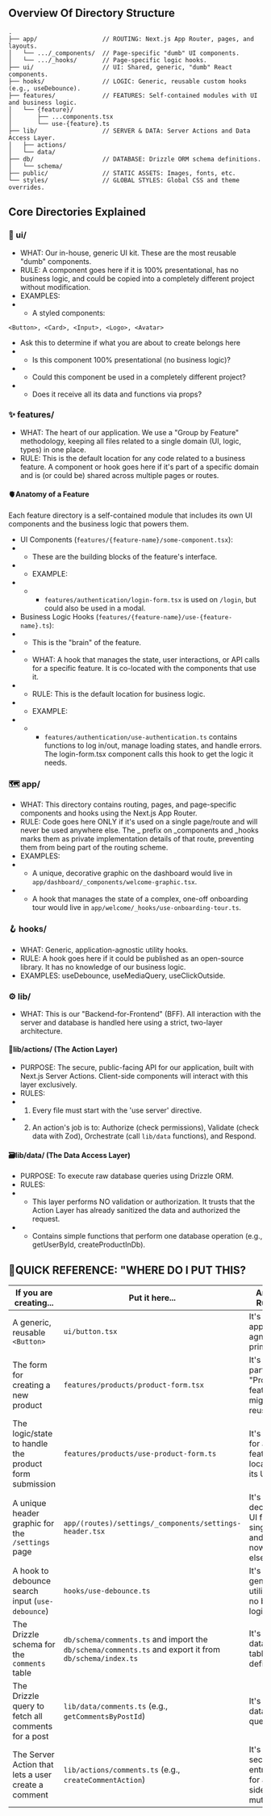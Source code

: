 ## Overview Of Directory Structure

```plaintext
.
├── app/                  // ROUTING: Next.js App Router, pages, and layouts.
│   └── .../_components/  // Page-specific "dumb" UI components.
│   └── .../_hooks/       // Page-specific logic hooks.
├── ui/                   // UI: Shared, generic, "dumb" React components.
├── hooks/                // LOGIC: Generic, reusable custom hooks (e.g., useDebounce).
├── features/             // FEATURES: Self-contained modules with UI and business logic.
│   └── {feature}/
│       ├── ...components.tsx
│       └── use-{feature}.ts
├── lib/                  // SERVER & DATA: Server Actions and Data Access Layer.
│   ├── actions/
│   └── data/
├── db/                   // DATABASE: Drizzle ORM schema definitions.
│   └── schema/
├── public/               // STATIC ASSETS: Images, fonts, etc.
└── styles/               // GLOBAL STYLES: Global CSS and theme overrides.
```

## Core Directories Explained

### 🎨 ui/

- WHAT: Our in-house, generic UI kit. These are the most reusable "dumb" components.
- RULE: A component goes here if it is 100% presentational, has no business logic, and could be copied into a completely different project without modification.
- EXAMPLES:
- - A styled components:

```
<Button>, <Card>, <Input>, <Logo>, <Avatar>
```

- Ask this to determine if what you are about to create belongs here
- - Is this component 100% presentational (no business logic)?
- - Could this component be used in a completely different project?
- - Does it receive all its data and functions via props?

### ✨ features/

- WHAT: The heart of our application. We use a "Group by Feature" methodology, keeping all files related to a single domain (UI, logic, types) in one place.
- RULE: This is the default location for any code related to a business feature. A component or hook goes here if it's part of a specific domain and is (or could be) shared across multiple pages or routes.

#### 🫀Anatomy of a Feature

Each feature directory is a self-contained module that includes its own UI components and the business logic that powers them.

- UI Components (`features/{feature-name}/some-component.tsx`):
- - These are the building blocks of the feature's interface.
- - EXAMPLE:
- - - `features/authentication/login-form.tsx` is used on `/login`, but could also be used in a modal.
- Business Logic Hooks (`features/{feature-name}/use-{feature-name}.ts`):
- - This is the "brain" of the feature.
- - WHAT: A hook that manages the state, user interactions, or API calls for a specific feature. It is co-located with the components that use it.
- - RULE: This is the default location for business logic.
- - EXAMPLE:
- - - `features/authentication/use-authentication.ts` contains functions to log in/out, manage loading states, and handle errors. The login-form.tsx component calls this hook to get the logic it needs.

### 🗺️ app/

- WHAT: This directory contains routing, pages, and page-specific components and hooks using the Next.js App Router.
- RULE: Code goes here ONLY if it's used on a single page/route and will never be used anywhere else. The \_ prefix on \_components and \_hooks marks them as private implementation details of that route, preventing them from being part of the routing scheme.
- EXAMPLES:
- - A unique, decorative graphic on the dashboard would live in `app/dashboard/_components/welcome-graphic.tsx`.
- - A hook that manages the state of a complex, one-off onboarding tour would live in `app/welcome/_hooks/use-onboarding-tour.ts`.

### 🪝 hooks/

- WHAT: Generic, application-agnostic utility hooks.
- RULE: A hook goes here if it could be published as an open-source library. It has no knowledge of our business logic.
- EXAMPLES: useDebounce, useMediaQuery, useClickOutside.

### ⚙️ lib/

- WHAT: This is our "Backend-for-Frontend" (BFF). All interaction with the server and database is handled here using a strict, two-layer architecture.

#### 🥊lib/actions/ (The Action Layer)

- PURPOSE: The secure, public-facing API for our application, built with Next.js Server Actions. Client-side components will interact with this layer exclusively.
- RULES:
- 1. Every file must start with the 'use server' directive.
- 2. An action's job is to: Authorize (check permissions), Validate (check data with Zod), Orchestrate (call `lib/data` functions), and Respond.

#### 🗃️lib/data/ (The Data Access Layer)

- PURPOSE: To execute raw database queries using Drizzle ORM.
- RULES:
- - This layer performs NO validation or authorization. It trusts that the Action Layer has already sanitized the data and authorized the request.
- - Contains simple functions that perform one database operation (e.g., getUserById, createProductInDb).

## 🏃QUICK REFERENCE: "WHERE DO I PUT THIS?

| If you are creating...                                | Put it here...                                                                                         | And The Rule Is...                                              |
| ----------------------------------------------------- | ------------------------------------------------------------------------------------------------------ | --------------------------------------------------------------- |
| A generic, reusable `<Button>`                        | `ui/button.tsx`                                                                                        | It's a dumb, application-agnostic UI primitive.                 |
| The form for creating a new product                   | `features/products/product-form.tsx`                                                                   | It's a key part of the "Products" feature, and might be reused. |
| The logic/state to handle the product form submission | `features/products/use-product-form.ts`                                                                | It's the logic for a feature, co-located with its UI.           |
| A unique header graphic for the `/settings` page      | `app/(routes)/settings/_components/settings-header.tsx`                                                | It's decorative UI for one single page and nowhere else.        |
| A hook to debounce search input (`use-debounce`)      | `hooks/use-debounce.ts`                                                                                | It's a generic utility with no business logic.                  |
| The Drizzle schema for the `comments` table           | `db/schema/comments.ts` and import the `db/schema/comments.ts` and export it from `db/schema/index.ts` | It's a database table definition.                               |
| The Drizzle query to fetch all comments for a post    | `lib/data/comments.ts` (e.g., `getCommentsByPostId`)                                                   | It's a raw database query.                                      |
| The Server Action that lets a user create a comment   | `lib/actions/comments.ts` (e.g., `createCommentAction`)                                                | It's the secure entrypoint for a client-side mutation.          |
